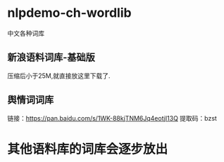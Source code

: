 # nlpdemo-ch-wordlib
中文各种词库
## 新浪语料词库-基础版
压缩后小于25M,就直接放这里下载了.
## 舆情词词库
链接：https://pan.baidu.com/s/1WK-88kjTNM6Jq4eotjI13Q 
提取码：bzst
# 其他语料库的词库会逐步放出

